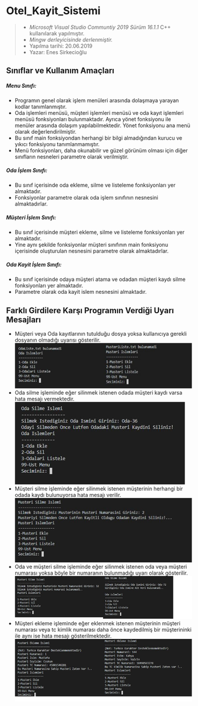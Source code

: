 # Otel_Kayit_Sistemi
 > * _Microsoft Visual Studio Communtiy 2019
 Sürüm 16.1.1_
 C++ kullanılarak yapılmıştır.
 > * _Mingw derleyicisinde derlenmiştir._
 > * Yapılma tarihi: 20.06.2019
 > * Yazar: Enes Sirkecioğlu

## Sınıflar ve Kullanım Amaçları

##### Menu Sınıfı:
* Programın genel olarak işlem menüleri arasında dolaşmaya yarayan kodlar tanımlanmıştır.
* Oda işlemleri menüsü, müşteri işlemleri menüsü ve oda kayıt işlemleri menüsü fonksiyonları bulunmaktadır.
    Ayrıca yönet fonksiyonu ile menüler arasında dolaşım yapılabilmektedir. Yönet fonksiyonu ana menü olarak değerlendirilmiştir.
* Bu sınıf main fonksiyondan herhangi bir bilgi almadığından kurucu ve yıkıcı fonksiyonu tanımlanmamıştır.
* Menü fonksiyonları, daha okunabilir ve güzel görünüm olması için diğer sınıfların nesneleri parametre olarak verilmiştir.


##### Oda İşlem Sınıfı:
* Bu sınıf içerisinde oda ekleme, silme ve listeleme fonksiyonları yer almaktadır.
* Fonksiyonlar parametre olarak oda işlem sınıfının nesnesini almaktadırlar.

##### Müşteri İşlem Sınıfı:
* Bu sınıf içerisinde müşteri ekleme, silme ve listeleme fonksiyonları yer almaktadır.
* Yine aynı şekilde fonksiyonlar müşteri sınıfının main fonksiyonu içerisinde oluşturulan nesnesini
    parametre olarak almaktadırlar.

##### Oda Kayit İşlem Sınıfı:
* Bu sınıf içerisinde odaya müşteri atama ve odadan müşteri kaydı silme fonksiyonları yer almaktadır.
* Parametre olarak oda kayit islem nesnesini almaktadır.

## Farklı Girdilere Karşı Programın Verdiği Uyarı Mesajları
- Müşteri veya Oda kayıtlarının tutulduğu dosya yoksa kullanıcıya gerekli dosyanın olmadığı uyarısı gösterilir.
    ![Hata Resmi](img/Hata1.jpg)
- Oda silme işleminde eğer silinmek istenen odada müşteri kaydı varsa hata mesajı vermektedir.
    ![Hata Resmi](img/Hata2.jpg)
- Müşteri silme işleminde eğer silinmek istenen müşterinin herhangi bir odada kaydı bulunuyorsa hata mesajı verilir.
    ![Hata Resmi](img/Hata3.jpg)
- Oda ve müşteri silme işleminde eğer silinmek istenen oda veya müşteri numarası yoksa böyle bir numaranın bulunmadığı uyarı olarak gösterilir.
    ![Hata Resmi](img/Hata5.jpg)
- Müşteri ekleme işleminde eğer eklenmek istenen müşterinin müşteri numarası veya tc kimlik numarası daha önce kaydedilmiş bir müşterininki ile aynı ise hata mesajı gösterilmektedir.
    ![Hata Resmi](img/Hata4.jpg)
